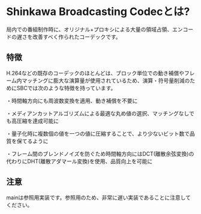 # Shinkawa Broadcasting Codecとは?
局内での番組制作時に、オリジナル+プロキシによる大量の領域占領、エンコードの遅さを改善すべく作られたコーデックです。
## 特徴
H.264などの既存のコーデックのほとんどは、ブロック単位での動き補償やフレーム内マッチングに膨大な演算量が使用されているため、演算・符号量削減のためにSBCでは次のような特徴を持っています。

・時間軸方向にも周波数変換を適用、動き補償を不要に

・メディアンカットアルゴリズムによる最適な丸め値の選択、マッチングなしでも高圧縮を達成可能に

・量子化時に複数個の値を一つの値に圧縮することで、より少ないビット数で品質を保てるように

・フレーム間のブレンドノイズを防ぐため時間軸方向にはDCT(離散余弦変換)の代わりにDHT(離散アダマール変換)を使用、品質向上を可能に
## 注意
mainは参照用実装です。参照用のため、非常に遅い実装であることに注意してください。
